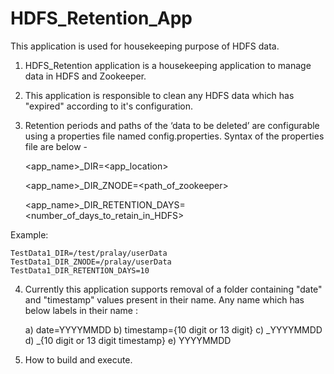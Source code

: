 # HDFS_Retention_App
This application is used for housekeeping purpose of HDFS data.

1. HDFS_Retention application is a housekeeping application to manage data in HDFS and Zookeeper. 
2. This application is responsible to clean any HDFS data which has "expired" according to it's configuration.
3. Retention periods and paths of the ‘data to be deleted’ are configurable using a properties file named config.properties. 
   Syntax of the properties file are below -

	<app_name>_DIR=<app_location>
	
	<app_name>_DIR_ZNODE=<path_of_zookeeper>
	
	<app_name>_DIR_RETENTION_DAYS=<number_of_days_to_retain_in_HDFS>
	
Example:
	
	TestData1_DIR=/test/pralay/userData
	TestData1_DIR_ZNODE=/pralay/userData
	TestData1_DIR_RETENTION_DAYS=10

4. Currently this application supports removal of a folder containing "date" and "timestamp" values present in their name. Any name which has below labels in their name :

	a) date=YYYYMMDD
	b) timestamp={10 digit or 13 digit}
	c) _YYYYMMDD
	d) _{10 digit or 13 digit timestamp}
	e) YYYYMMDD
	
5. How to build and execute.

